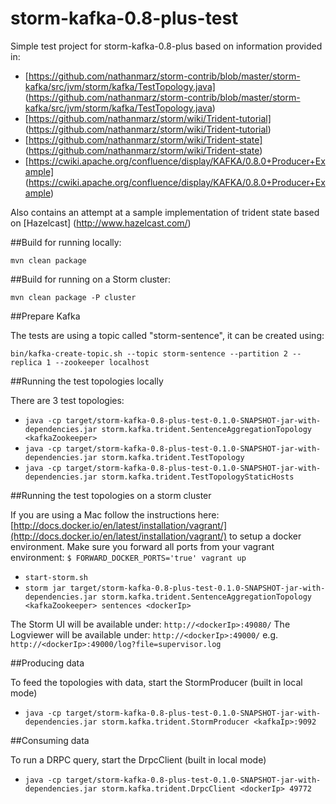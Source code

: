 storm-kafka-0.8-plus-test
=========================

Simple test project for storm-kafka-0.8-plus based on information provided in:

- [https://github.com/nathanmarz/storm-contrib/blob/master/storm-kafka/src/jvm/storm/kafka/TestTopology.java] (https://github.com/nathanmarz/storm-contrib/blob/master/storm-kafka/src/jvm/storm/kafka/TestTopology.java)
- [https://github.com/nathanmarz/storm/wiki/Trident-tutorial] (https://github.com/nathanmarz/storm/wiki/Trident-tutorial)
- [https://github.com/nathanmarz/storm/wiki/Trident-state] (https://github.com/nathanmarz/storm/wiki/Trident-state)
- [https://cwiki.apache.org/confluence/display/KAFKA/0.8.0+Producer+Example] (https://cwiki.apache.org/confluence/display/KAFKA/0.8.0+Producer+Example)

Also contains an attempt at a sample implementation of trident state based on [Hazelcast] (http://www.hazelcast.com/)


##Build for running locally:

```mvn clean package```

##Build for running on a Storm cluster:

```mvn clean package -P cluster```

##Prepare Kafka

The tests are using a topic called "storm-sentence", it can be created using:

```bin/kafka-create-topic.sh --topic storm-sentence --partition 2 --replica 1 --zookeeper localhost```

##Running the test topologies locally

There are 3 test topologies:

- ```java -cp target/storm-kafka-0.8-plus-test-0.1.0-SNAPSHOT-jar-with-dependencies.jar storm.kafka.trident.SentenceAggregationTopology <kafkaZookeeper>```
- ```java -cp target/storm-kafka-0.8-plus-test-0.1.0-SNAPSHOT-jar-with-dependencies.jar storm.kafka.trident.TestTopology```
- ```java -cp target/storm-kafka-0.8-plus-test-0.1.0-SNAPSHOT-jar-with-dependencies.jar storm.kafka.trident.TestTopologyStaticHosts```

##Running the test topologies on a storm cluster

If you are using a Mac follow the instructions here: [http://docs.docker.io/en/latest/installation/vagrant/](http://docs.docker.io/en/latest/installation/vagrant/) to setup a docker environment.
Make sure you forward all ports from your vagrant environment: ```$ FORWARD_DOCKER_PORTS='true' vagrant up```

- ```start-storm.sh```
- ```storm jar target/storm-kafka-0.8-plus-test-0.1.0-SNAPSHOT-jar-with-dependencies.jar storm.kafka.trident.SentenceAggregationTopology <kafkaZookeeper> sentences <dockerIp>```

The Storm UI will be available under: ```http://<dockerIp>:49080/```
The Logviewer will be available under: ```http://<dockerIp>:49000/``` e.g. ```http://<dockerIp>:49000/log?file=supervisor.log```

##Producing data

To feed the topologies with data, start the StormProducer (built in local mode)

- ```java -cp target/storm-kafka-0.8-plus-test-0.1.0-SNAPSHOT-jar-with-dependencies.jar storm.kafka.trident.StormProducer <kafkaIp>:9092```

##Consuming data

To run a DRPC query, start the DrpcClient (built in local mode)

- ```java -cp target/storm-kafka-0.8-plus-test-0.1.0-SNAPSHOT-jar-with-dependencies.jar storm.kafka.trident.DrpcClient <dockerIp> 49772```
